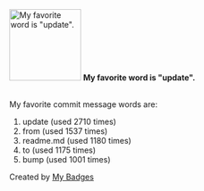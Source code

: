 <img src="https://my-badges.github.io/my-badges/favorite-word.png" alt="My favorite word is &quot;update&quot;." title="My favorite word is &quot;update&quot;." width="128">
<strong>My favorite word is &quot;update&quot;.</strong>
<br><br>

My favorite commit message words are:

1. update (used 2710 times)
2. from (used 1537 times)
3. readme.md (used 1180 times)
4. to (used 1175 times)
5. bump (used 1001 times)


Created by <a href="https://github.com/my-badges/my-badges">My Badges</a>